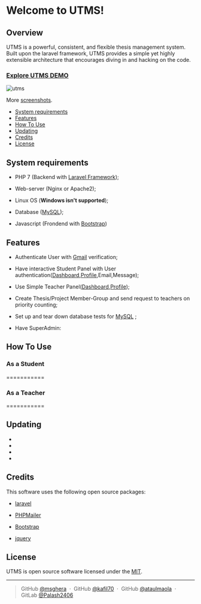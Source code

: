 # Welcome to UTMS!

## Overview


UTMS is a powerful, consistent, and flexible thesis management system. Built upon the laravel framework, UTMS provides a simple yet highly extensible architecture that encourages diving in and hacking on the code. 

### [Explore UTMS DEMO](http://ghazanfar.me/itms)

![utms](https://user-images.githubusercontent.com/17488819/50170552-544ee380-031a-11e9-9acf-3c1569ec7ae9.jpg)
      
More [screenshots](screenshots.md).

* [System requirements](#system-requirements)
* [Features](#features)
* [How To Use](#how-to-use)
* [Updating](#updating)
* [Credits](#Credits)
* [License](#license)

## System requirements

* PHP 7 (Backend with [Laravel Framework](https://laravel.com));

* Web-server (Nginx or Apache2);

* Linux OS (**Windows isn't supported**);

* Database ([MySQL](https://www.mysql.com));

* Javascript (Frondend with [Bootstrap](https://getbootstrap.com))

## Features

* Authenticate User with [Gmail](https://mail.google.com) verification;

* Have interactive Student Panel with User authentication([Dashboard](docs/student.md),[Profile](docs/profile.md),Email,Message);

* Use Simple Teacher Panel([Dashboard](docs/teacher.md),[Profile](docs/profile.md));

* Create Thesis/Project Member-Group and send request to teachers on priority counting;

* Set up and tear down database tests for  [MySQL](docs/en/plugins/mysql.md) ;

* Have  SuperAdmin:



## How To Use

### As a Student 
===========

### As a Teacher 
===========



## Updating

*

*

*

*

## Credits

This software uses the following open source packages:

* [laravel](https://laravel.com)

* [PHPMailer](https://github.com/PHPMailer/PHPMailer)

* [Bootstrap](https://getbootstrap.com)

* [jquery](https://jquery.com/)




## License

UTMS is open source software licensed under the [MIT](LICENSE).

---

> GitHub [@msghera](https://github.com/msghera) &nbsp;&middot;&nbsp;
> GitHub [@kafil70](https://github.com/kafil70) &nbsp;&middot;&nbsp;
> GitHub [@ataulmaola](https://github.com/ataulmaola) &nbsp;&middot;&nbsp;
> GitLab [@Palash2406](https://gitlab.com/Palash2406) 
